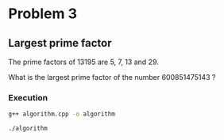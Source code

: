 # Problem 3

## Largest prime factor

The prime factors of 13195 are 5, 7, 13 and 29.

What is the largest prime factor of the number 600851475143 ?

### Execution

```sh
g++ algorithm.cpp -o algorithm
```

```sh
./algorithm
```
